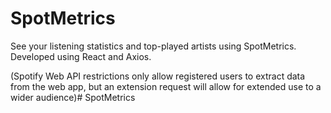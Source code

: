 # SpotMetrics

See your listening statistics and top-played artists using SpotMetrics. Developed using React and Axios.

(Spotify Web API restrictions only allow registered users to extract data from the web app, but an extension request will allow for extended use to a wider audience)# SpotMetrics
